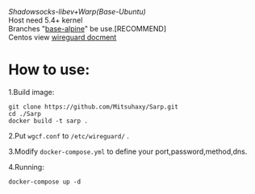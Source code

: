 *Shadowsocks-libev+Warp(Base-Ubuntu)*  
Host need 5.4+ kernel  
Branches "[base-alpine](https://github.com/Mitsuhaxy/Sarp/tree/base-alpine)" be use.[RECOMMEND]  
Centos view [wireguard docment](https://www.wireguard.com/install/#centos-7-module-plus-module-kmod-module-dkms-tools)  
  
# How to use:
1.Build image:
```
git clone https://github.com/Mitsuhaxy/Sarp.git
cd ./Sarp
docker build -t sarp .
```
  
2.Put ```wgcf.conf``` to ```/etc/wireguard/``` .
  
3.Modify ```docker-compose.yml``` to define your port,password,method,dns.
  
4.Running:
```
docker-compose up -d
```
